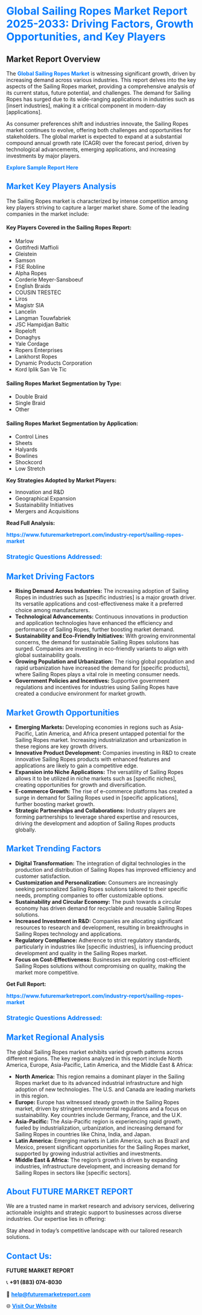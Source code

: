 <h1 style="color: #007BFF;">Global Sailing Ropes Market Report 2025-2033: Driving Factors, Growth Opportunities, and Key Players</h1>

<section id="overview">
<h2>Market Report Overview</h2>
<p>The <a href="https://www.futuremarketreport.com/industry-report/sailing-ropes-market" style="color: #007BFF; text-decoration: none;"><strong>Global Sailing Ropes Market</strong></a> is witnessing significant growth, driven by increasing demand across various industries. This report delves into the key aspects of the Sailing Ropes market, providing a comprehensive analysis of its current status, future potential, and challenges. The demand for Sailing Ropes has surged due to its wide-ranging applications in industries such as [insert industries], making it a critical component in modern-day [applications].</p>
<p>As consumer preferences shift and industries innovate, the Sailing Ropes market continues to evolve, offering both challenges and opportunities for stakeholders. The global market is expected to expand at a substantial compound annual growth rate (CAGR) over the forecast period, driven by technological advancements, emerging applications, and increasing investments by major players.</p>
</section>

<section id="overview">
<p><a href="https://www.futuremarketreport.com/request-sample/reportId=83080" style="color: #007BFF; text-decoration: none;"><strong>Explore Sample Report Here</strong></a></p>
</section>

<section id="key-players">
<h2 style="color: #007BFF;">Market Key Players Analysis</h2>
<p>The Sailing Ropes market is characterized by intense competition among key players striving to capture a larger market share. Some of the leading companies in the market include:</p>
<h4>Key Players Covered in the Sailing Ropes Report:</h4>
<ul><li>Marlow</li><li>Gottifredi Maffioli</li><li>Gleistein</li><li>Samson</li><li>FSE Robline</li><li>Alpha Ropes</li><li>Corderie Meyer-Sansboeuf</li><li>English Braids</li><li>COUSIN TRESTEC</li><li>Liros</li><li>Magistr SIA</li><li>Lancelin</li><li>Langman Touwfabriek</li><li>JSC Hampidjan Baltic</li><li>Ropeloft</li><li>Donaghys</li><li>Yale Cordage</li><li>Ropers Enterprises</li><li>Lankhorst Ropes</li><li>Dynamic Products Corporation</li><li>Kord Iplik San Ve Tic</li></ul>
<h4>Sailing Ropes Market Segmentation by Type:</h4>
<ul><li>Double Braid</li><li>Single Braid</li><li>Other</li></ul>

<h4>Sailing Ropes Market Segmentation by Application:</h4>
<ul><li>Control Lines</li><li>Sheets</li><li>Halyards</li><li>Bowlines</li><li>Shockcord</li><li>Low Stretch</li></ul>
<p><strong>Key Strategies Adopted by Market Players:</strong></p>
<ul>
<li>Innovation and R&D</li>
<li>Geographical Expansion</li>
<li>Sustainability Initiatives</li>
<li>Mergers and Acquisitions</li>
</ul>
</section>

<section>
<p><strong>Read Full Analysis: </strong></p><a href="https://www.futuremarketreport.com/industry-report/sailing-ropes-market" style="color: #007BFF; text-decoration: none;"><strong>https://www.futuremarketreport.com/industry-report/sailing-ropes-market</strong></a>
<h3 style="color: #007BFF;">Strategic Questions Addressed:</h3>
</section>

<section id="driving-factors">
<h2 style="color: #007BFF;">Market Driving Factors</h2>
<ul>
<li><strong>Rising Demand Across Industries:</strong> The increasing adoption of Sailing Ropes in industries such as [specific industries] is a major growth driver. Its versatile applications and cost-effectiveness make it a preferred choice among manufacturers.</li>
<li><strong>Technological Advancements:</strong> Continuous innovations in production and application technologies have enhanced the efficiency and performance of Sailing Ropes, further boosting market demand.</li>
<li><strong>Sustainability and Eco-Friendly Initiatives:</strong> With growing environmental concerns, the demand for sustainable Sailing Ropes solutions has surged. Companies are investing in eco-friendly variants to align with global sustainability goals.</li>
<li><strong>Growing Population and Urbanization:</strong> The rising global population and rapid urbanization have increased the demand for [specific products], where Sailing Ropes plays a vital role in meeting consumer needs.</li>
<li><strong>Government Policies and Incentives:</strong> Supportive government regulations and incentives for industries using Sailing Ropes have created a conducive environment for market growth.</li>
</ul>
</section>

<section id="growth-opportunities">
<h2 style="color: #007BFF;">Market Growth Opportunities</h2>
<ul>
<li><strong>Emerging Markets:</strong> Developing economies in regions such as Asia-Pacific, Latin America, and Africa present untapped potential for the Sailing Ropes market. Increasing industrialization and urbanization in these regions are key growth drivers.</li>
<li><strong>Innovative Product Development:</strong> Companies investing in R&D to create innovative Sailing Ropes products with enhanced features and applications are likely to gain a competitive edge.</li>
<li><strong>Expansion into Niche Applications:</strong> The versatility of Sailing Ropes allows it to be utilized in niche markets such as [specific niches], creating opportunities for growth and diversification.</li>
<li><strong>E-commerce Growth:</strong> The rise of e-commerce platforms has created a surge in demand for Sailing Ropes used in [specific applications], further boosting market growth.</li>
<li><strong>Strategic Partnerships and Collaborations:</strong> Industry players are forming partnerships to leverage shared expertise and resources, driving the development and adoption of Sailing Ropes products globally.</li>
</ul>
</section>

<section id="trending-factors">
<h2 style="color: #007BFF;">Market Trending Factors</h2>
<ul>
<li><strong>Digital Transformation:</strong> The integration of digital technologies in the production and distribution of Sailing Ropes has improved efficiency and customer satisfaction.</li>
<li><strong>Customization and Personalization:</strong> Consumers are increasingly seeking personalized Sailing Ropes solutions tailored to their specific needs, prompting companies to offer customizable options.</li>
<li><strong>Sustainability and Circular Economy:</strong> The push towards a circular economy has driven demand for recyclable and reusable Sailing Ropes solutions.</li>
<li><strong>Increased Investment in R&D:</strong> Companies are allocating significant resources to research and development, resulting in breakthroughs in Sailing Ropes technology and applications.</li>
<li><strong>Regulatory Compliance:</strong> Adherence to strict regulatory standards, particularly in industries like [specific industries], is influencing product development and quality in the Sailing Ropes market.</li>
<li><strong>Focus on Cost-Effectiveness:</strong> Businesses are exploring cost-efficient Sailing Ropes solutions without compromising on quality, making the market more competitive.</li>
</ul>
</section>

<section>
<p><strong>Get Full Report: </strong></p><a href="https://www.futuremarketreport.com/industry-report/sailing-ropes-market" style="color: #007BFF; text-decoration: none;"><strong>https://www.futuremarketreport.com/industry-report/sailing-ropes-market</strong></a>
<h3 style="color: #007BFF;">Strategic Questions Addressed:</h3>
</section>


<section id="regional-analysis">
<h2 style="color: #007BFF;">Market Regional Analysis</h2>
<p>The global Sailing Ropes market exhibits varied growth patterns across different regions. The key regions analyzed in this report include North America, Europe, Asia-Pacific, Latin America, and the Middle East & Africa:</p>
<ul>
<li><strong>North America:</strong> This region remains a dominant player in the Sailing Ropes market due to its advanced industrial infrastructure and high adoption of new technologies. The U.S. and Canada are leading markets in this region.</li>
<li><strong>Europe:</strong> Europe has witnessed steady growth in the Sailing Ropes market, driven by stringent environmental regulations and a focus on sustainability. Key countries include Germany, France, and the U.K.</li>
<li><strong>Asia-Pacific:</strong> The Asia-Pacific region is experiencing rapid growth, fueled by industrialization, urbanization, and increasing demand for Sailing Ropes in countries like China, India, and Japan.</li>
<li><strong>Latin America:</strong> Emerging markets in Latin America, such as Brazil and Mexico, present significant opportunities for the Sailing Ropes market, supported by growing industrial activities and investments.</li>
<li><strong>Middle East & Africa:</strong> The region’s growth is driven by expanding industries, infrastructure development, and increasing demand for Sailing Ropes in sectors like [specific sectors].</li>
</ul>
</section>

<footer>
<h2 style="color: #007BFF;">About FUTURE MARKET REPORT</h2>
<p>We are a trusted name in market research and advisory services, delivering actionable insights and strategic support to businesses across diverse industries. Our expertise lies in offering:</p>

<p>Stay ahead in today’s competitive landscape with our tailored research solutions.</p>

<h2 style="color: #007BFF;">Contact Us:</h2>
<p><strong>FUTURE MARKET REPORT</strong></p>
<p>📞 <strong>+91 (883) 074-8030</strong></p>
<p>📧 <strong><a href="mailto:help@futuremarketreport.com" style="color: #007BFF;">help@futuremarketreport.com</a></strong></p>
<p>🌐 <strong><a href="https://www.futuremarketreport.com/" style="color: #007BFF;">Visit Our Website</a></strong></p>
</footer>